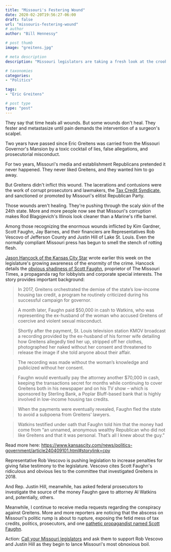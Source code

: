 ```yaml
---
title: "Missouri's Festering Wound"
date: 2020-02-20T19:56:27-06:00
draft: false
url: "missouris-festering-wound"
# author
author: "Bill Hennessy"

# post thumb
image: "greitens.jpg"

# meta description
description: "Missouri legislators are taking a fresh look at the crooked frame-up of Eric Greitens"

# taxonomies
categories: 
- "Politics"

tags:
- "Eric Greitens"

# post type
type: "post"
---
```


They say that time heals all wounds. But some wounds don't heal. They fester and metastasize until pain demands the intervention of a surgeon's scalpel. 

Two years have passed since Eric Greitens was carried from the Missouri Governor's Mansion by a toxic cocktail of lies, false allegations, and prosecutorial misconduct. 

For two years, Missouri's media and establishment Republicans pretended it never happened. They never liked Greitens, and they wanted him to go away. 

But Greitens didn't inflict this wound. The lacerations and contusions were the work of corrupt prosecutors and lawmakers, the [Tax Credit Syndicate](https://www.hennessysview.com/posts/2020/about-those-rent-seekers/), and sanctioned or promoted by Missouri's elitist Republican Party. 

Those wounds aren't healing. They're pushing through the scaly skin of the 24th state. More and more people now see that Missouri's corruption makes Rod Blagojevich's Illinois look cleaner than a Marine's rifle barrel. 

Among those recognizing the enormous wounds inflicted by Kim Gardner, Scott Faughn, Jay Barnes, and their financiers are Representatives Rob Vescovo of Jefferson County and Justin Hill of Lake St. Louis. Even the normally compliant Missouri press has begun to smell the stench of rotting flesh. 

[Jason Hancock of the Kansas City Star](https://www.kansascity.com/news/politics-government/article240409101.html#storylink=cpy) wrote earlier this week on the legislature's growing awareness of the enormity of the crime. Hancock details the [obvious shadiness of Scott Faughn](https://www.hennessysview.com/posts/2020/where-is-scott-faughns-book/), proprietor of The Missouri Times, a propaganda rag for lobbyists and corporate special interests. The story provides important background:

> In 2017, Greitens orchestrated the demise of the state’s low-income housing tax credit, a program he routinely criticized during his successful campaign for governor.

> A month later, Faughn paid $50,000 in cash to Watkins, who was representing the ex-husband of the woman who accused Greitens of coercive and violent sexual misconduct.

> Shortly after the payment, St. Louis television station KMOV broadcast a recording provided by the ex-husband of his former wife detailing how Greitens allegedly tied her up, stripped off her clothes, photographed her naked without her consent and threatened to release the image if she told anyone about their affair.

> The recording was made without the woman’s knowledge and publicized without her consent.

> Faughn would eventually pay the attorney another $70,000 in cash, keeping the transactions secret for months while continuing to cover Greitens both in his newspaper and on his TV show – which is sponsored by Sterling Bank, a Poplar Bluff-based bank that is highly involved in low-income housing tax credits.

> When the payments were eventually revealed, Faughn fled the state to avoid a subpoena from Greitens’ lawyers.

> Watkins testified under oath that Faughn told him that the money had come from “an unnamed, anonymous wealthy Republican who did not like Greitens and that it was personal. That’s all I knew about the guy.”

Read more here: https://www.kansascity.com/news/politics-government/article240409101.html#storylink=cpy

Representative Rob Vescovo is pushing legislation to increase penalties for giving false testimony to the legislature. Vescovo cites Scott Faughn's ridiculous and obvious lies to the committee that investigated Greitens in 2018. 

And Rep. Justin Hill, meanwhile, has asked federal prosecutors to investigate the source of the money Faughn gave to attorney Al Watkins and, potentially, others. 

Meanwhile, I continue to receive media requests regarding the conspiracy against Greitens. More and more reporters are noticing that the abscess on Missouri's politic rump is about to rupture, exposing the fetid mess of tax credits, politics, prosecutors, and one [pathetic propagandist named Scott Faughn](https://www.hennessysview.com/2018/04/30/missouri-crimes/).  

Action: [Call your Missouri legislators](http://www.senate.mo.gov/LegisLookup/default.aspx/leg_lookup.aspx) and ask them to support Rob Vescovo and Justin Hill as they begin to lance Missouri's most obnoxious boil. 
